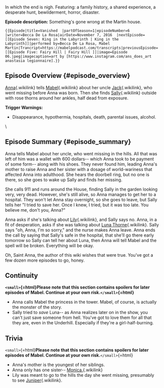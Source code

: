 In which the end is nigh. Featuring: a family history, a shared
experience, a desperate hunt, bewilderment, horror, disaster.

**Episode description:** Something\'s gone wrong at the Martin house.

```{=mediawiki}
{{Episode|title=Vanished  |partOfSeason=1|episodeNumber=6  |writer=Becca De La Rosa|airDate=November 7, 2016  |nextEpisode=[[Episode Seven: King in the Labyrinth | King in the Labyrinth]]|performed by=Becca De La Rosa, Mabel Martin|Trancript=https://mabelpodcast.com/transcripts|previousEpisode=[[Episode Five: Fairy Hill | Fairy Hill ]]|image=Episode 06.jpeg|imagecaption=art by [https://www.instagram.com/ans_does_art anastasia legionnaire].}}
```
## Episode Overview {#episode_overview}

[Anna](Anna_Limón "Anna"){.wikilink} tells
[Mabel](Mabel_Martin "Mabel"){.wikilink} about her uncle
[Jack](Jack_Madrigal "Jack"){.wikilink}, who went missing before Anna
was born. Then she finds [Sally](Sally_Martin "Sally"){.wikilink}
outside with rose thorns around her ankles, half dead from exposure.

**Trigger Warnings:**

- Disappearance, hypothermia, hospitals, death, parental issues,
  alcohol.

\

## Episode Summary {#episode_summary}

Anna tells Mabel about her uncle, who went missing in the hills. All
that was left of him was a wallet with 600 dollars\-- which Anna took to
be payment of some form\-- along with his shoes. They never found him,
leading Anna\'s mother to raise Anna and her sister with a dosage of
world-wariness that affected Anna into adulthood. She hears the doorbell
ring, but no one is there, so she goes to wake up Sally and finds her
missing.

She calls 911 and runs around the House, finding Sally in the garden
looking very, very dead. However, she\'s still alive, so Anna manages to
get her to a hospital. They won\'t let Anna stay overnight, so she goes
to leave, but Sally tells her "I tried to save her. Once I knew, I
tried, but it was too late. You believe me, don't you, Anna?"

Anna asks if she\'s talking about [Lily](Lily_Martin "Lily"){.wikilink},
and Sally says no. Anna, in a fit of desperation, asks if she was
talking about [Luna Thorne](Luna_Thorne "Luna Thorne"){.wikilink}. Sally
says \"oh, Anna, I\'m so sorry,\" and the nurse makes Anna leave. Anna
ends the call by saying that Sally\'s safe in the hospital, that she\'ll
go there early tomorrow so Sally can tell her about Luna, then Anna will
tell Mabel and the spell will be broken. Everything will be okay.

Oh, Saint Anna, the author of this wiki wishes that were true. You\'ve
got a few dozen more episodes to go, honey.

## Continuity

**`<small>`{=html}Please note that this section contains spoilers for
later episodes of Mabel. Continue at your own risk.`</small>`{=html}**

- Anna calls Mabel the princess in the tower. Mabel, of course, is
  actually the monster of the story.
- Sally tried to *save* Luna\-- as Anna realizes later on in the show,
  you can\'t just save someone from hell. You\'ve got to love them for
  all that they are, even in the Underhill. Especially if they\'re a
  girl-half-burning.

## Trivia

`<small>`{=html}**Please note that this section contains spoilers for
later episodes of Mabel. Continue at your own risk.**`</small>`{=html}

- Anna\'s mother is the youngest of her siblings.
- Anna only has one sister\--
  [Monica.](Monica_Jenkins "Monica."){.wikilink}
- Lily was meant to go to the hills the day she went missing, presumably
  to see [Juniper](Juniper "Juniper"){.wikilink}.

